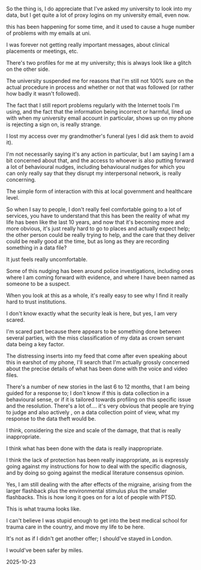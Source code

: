 So the thing is, I do appreciate that I've asked my university to look into my data, but I get quite a lot of proxy logins on my university email, even now.  

this has been happening for some time, and it used to cause a huge number of problems with my emails at uni.  

I was forever not getting really important messages, about clinical placements or meetings, etc.  

There's two profiles for me at my university; this is always look like a glitch on the other side.  

The university suspended me for reasons that I'm still not 100% sure on the actual procedure in process and whether or not that was followed (or rather how badly it wasn't followed).  

The fact that I still report problems regularly with the Internet tools I'm using, and the fact that the information being incorrect or harmful, lined up with when my university email account in particular, shows up on my phone is rejecting a sign on, is really strange.  

I lost my access over my grandmother's funeral (yes I did ask them to avoid it).  

I'm not necessarily saying it's any action in particular, but I am saying I am a bit concerned about that, and the access to whoever is also putting forward a lot of behavioural nudges, including behavioural nudges for which you can only really say that they disrupt my interpersonal network, is really concerning.  

The simple form of interaction with this at local government and healthcare level.  

So when I say to people, I don't really feel comfortable going to a lot of services, you have to understand that this has been the reality of what my life has been like the last 10 years, and now that it's becoming more and more obvious, it's just really hard to go to places and actually expect help; the other person could be really trying to help, and the care that they deliver could be really good at the time, but as long as they are recording something in a data file?  

It just feels really uncomfortable.  

Some of this nudging has been around police investigations, including ones where I am coming forward with evidence, and where I have been named as someone to be a suspect.  

When you look at this as a whole, it's really easy to see why I find it really hard to trust institutions.  

I don't know exactly what the security leak is here, but yes, I am very scared.  

I'm scared part because there appears to be something done between several parties, with the miss classification of my data as crown servant data being a key factor.  

The distressing inserts into my feed that come after even speaking about this in earshot of my phone, I'll search that I'm actually grossly concerned about the precise details of what has been done with the voice and video files.  

There's a number of new stories in the last 6 to 12 months, that I am being guided for a response to; I don't know if this is data collection in a behavioural sense, or if it is tailored towards profiling on this specific issue and the resolution. There's a lot of.... it's very obvious that people are trying to judge and also actively , on a data collection point of view, what my response to the data theft would be.  

I think, considering the size and scale of the damage, that that is really inappropriate.  

I think what has been done with the data is really inappropriate.  

I think the lack of protection has been really inappropriate, as is expressly going against my instructions for how to deal with the specific diagnosis, and by doing so going against the medical literature consensus opinion.  

Yes, I am still dealing with the after effects of the migraine, arising from the larger flashback plus the environmental stimulus plus the smaller flashbacks. This is how long it goes on for a lot of people with PTSD.  

This is what trauma looks like.  

I can't believe I was stupid enough to get into the best medical school for trauma care in the country, and move my life to be here.  

It's not as if I didn't get another offer; I should've stayed in London.  

I would've been safer by miles.  

2025-10-23
